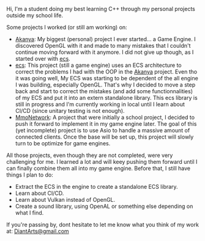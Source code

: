Hi,
I'm a student doing my best learning C++ through my personal projects outside my school life.

Some projects I worked (or still am working) on:
- [Akanya](https://github.com/DiantArts/Akanya): My biggest (personal) project I ever started... a Game Engine. I discovered OpenGL with it and made to many mistakes that I couldn't continue moving forward with it anymore. I did not give up though, as I started over with [ecs](https://github.com/DiantArts/ecs.git).
- [ecs](https://github.com/DiantArts/ecs.git): This project (still a game engine) uses an ECS architecture to correct the problems I had with the OOP in the [Akanya](https://github.com/DiantArts/Akanya) project. Even tho it was going well, My ECS was starting to be dependent of the all engine I was building, especially OpenGL. That's why I decided to move a step back and start to correct the mistakes (and add some functionnalities) of my ECS and put it into an extern standalone library. This ecs library is still in progress and I'm currently working in local until I learn about CI/CD (since unitary testing is not enough).
- [MmoNetwork](https://github.com/DiantArts/mmoNetwork): A project that were initially a school project, I decided to push it forward to implement it in my game engine later. The goal of this (yet incomplete) project is to use Asio to handle a massive amount of connected clients. Once the base will be set up, this project will slowly turn to be optimize for game engines.

All those projects, even though they are not completed, were very challenging for me. I learned a lot and will keey pushing them forward until I can finally combine them all into my game engine. Before that, I still have things I plan to do:
- Extract the ECS in the engine to create a standalone ECS library.
- Learn about CI/CD.
- Learn about Vulkan instead of OpenGL.
- Create a sound library, using OpenAL or something else depending on what I find.

If you're passing by, dont hesitate to let me know what you think of my work at: DiantArts@gmail.com

<!---
DiantArts/DiantArts is a ✨ special ✨ repository because its `README.md` (this file) appears on your GitHub profile.
You can click the Preview link to take a look at your changes.
--->
